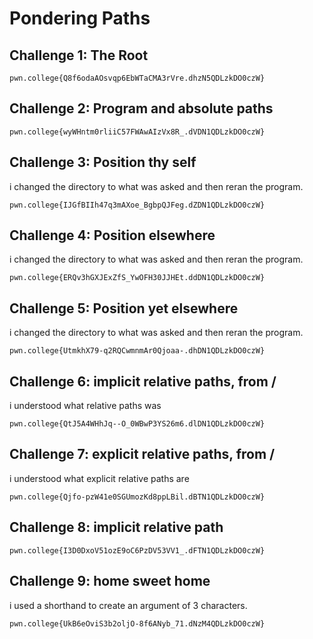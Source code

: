 # Pondering Paths

## Challenge 1: The Root
```
pwn.college{Q8f6odaAOsvqp6EbWTaCMA3rVre.dhzN5QDLzkDO0czW}
```
##

## Challenge 2: Program and absolute paths
```
pwn.college{wyWHntm0rliiC57FWAwAIzVx8R_.dVDN1QDLzkDO0czW}
```
##

## Challenge 3: Position thy self
i changed the directory to what was asked and then reran the program.
```
pwn.college{IJGfBIIh47q3mAXoe_BgbpQJFeg.dZDN1QDLzkDO0czW}
```
##

## Challenge 4: Position elsewhere
i changed the directory to what was asked and then reran the program.
```
pwn.college{ERQv3hGXJExZfS_YwOFH30JJHEt.ddDN1QDLzkDO0czW}
```
##

## Challenge 5: Position yet elsewhere
i changed the directory to what was asked and then reran the program.
```
pwn.college{UtmkhX79-q2RQCwmnmAr0Qjoaa-.dhDN1QDLzkDO0czW}
```
##

## Challenge 6: implicit relative paths, from /
i understood what relative paths was
```
pwn.college{QtJ5A4WHhJq--O_0WBwP3YS26m6.dlDN1QDLzkDO0czW}
```
##

## Challenge 7: explicit relative paths, from /
i understood what explicit relative paths are
```
pwn.college{Qjfo-pzW41e0SGUmozKd8ppLBil.dBTN1QDLzkDO0czW}
```
##

## Challenge 8: implicit relative path
```
pwn.college{I3D0DxoV51ozE9oC6PzDV53VV1_.dFTN1QDLzkDO0czW}
```
##

## Challenge 9: home sweet home
i used a shorthand to create an argument of 3 characters.
```
pwn.college{UkB6eOviS3b2oljO-8f6ANyb_71.dNzM4QDLzkDO0czW}
```
##